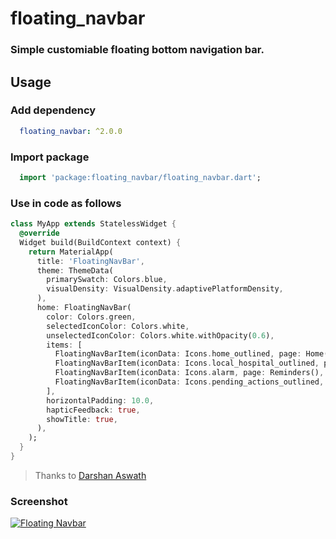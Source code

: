 # floating_navbar

### Simple customiable floating bottom navigation bar.


## Usage
### Add dependency
```yaml
  floating_navbar: ^2.0.0
```

### Import package
```dart
  import 'package:floating_navbar/floating_navbar.dart';
```

### Use in code as follows
```dart
class MyApp extends StatelessWidget {
  @override
  Widget build(BuildContext context) {
    return MaterialApp(
      title: 'FloatingNavBar',
      theme: ThemeData(
        primarySwatch: Colors.blue,
        visualDensity: VisualDensity.adaptivePlatformDensity,
      ),
      home: FloatingNavBar(
        color: Colors.green,
        selectedIconColor: Colors.white,
        unselectedIconColor: Colors.white.withOpacity(0.6),
        items: [
          FloatingNavBarItem(iconData: Icons.home_outlined, page: Home(), title: 'Home'),
          FloatingNavBarItem(iconData: Icons.local_hospital_outlined, page: Doctors(), title: 'Doctors'),
          FloatingNavBarItem(iconData: Icons.alarm, page: Reminders(), title: 'Reminders'),
          FloatingNavBarItem(iconData: Icons.pending_actions_outlined, page: Records(), title: 'Records'),
        ],
        horizontalPadding: 10.0,
        hapticFeedback: true,
        showTitle: true,
      ),
    );
  }
}
```

> Thanks to [Darshan Aswath](https://github.com/xanf-code)

### Screenshot
[![Floating Navbar](https://raw.githubusercontent.com/iamngoni/floating_navbar/master/screenshots/Screenshot_1617377389.png)](https://www.iamngoni.co.zw)